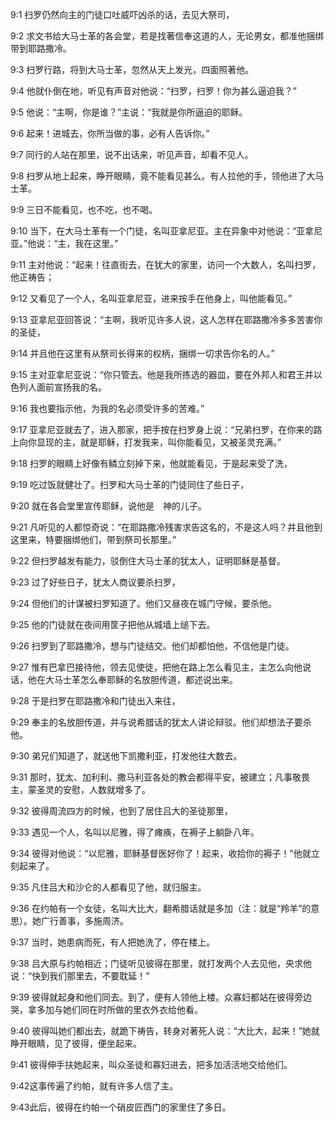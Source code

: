 <a id="1"></a>9:1  扫罗仍然向主的门徒口吐威吓凶杀的话，去见大祭司，  

<a id="2"></a>9:2  求文书给大马士革的各会堂，若是找著信奉这道的人，无论男女，都准他捆绑带到耶路撒冷。  

<a id="3"></a>9:3  扫罗行路，将到大马士革，忽然从天上发光，四面照著他。  

<a id="4"></a>9:4  他就仆倒在地，听见有声音对他说：“扫罗，扫罗！你为甚么逼迫我？”  

<a id="5"></a>9:5  他说：“主啊，你是谁？”主说：“我就是你所逼迫的耶稣。  

<a id="6"></a>9:6  起来！进城去，你所当做的事，必有人告诉你。”  

<a id="7"></a>9:7  同行的人站在那里，说不出话来，听见声音，却看不见人。  

<a id="8"></a>9:8  扫罗从地上起来，睁开眼睛，竟不能看见甚么。有人拉他的手，领他进了大马士革。  

<a id="9"></a>9:9  三日不能看见，也不吃，也不喝。  

<a id="10"></a>9:10  当下，在大马士革有一个门徒，名叫亚拿尼亚。主在异象中对他说：“亚拿尼亚。”他说：“主，我在这里。”  

<a id="11"></a>9:11  主对他说：“起来！往直街去，在犹大的家里，访问一个大数人，名叫扫罗，他正祷告；  

<a id="12"></a>9:12  又看见了一个人，名叫亚拿尼亚，进来按手在他身上，叫他能看见。”  

<a id="13"></a>9:13  亚拿尼亚回答说：“主啊，我听见许多人说，这人怎样在耶路撒冷多多苦害你的圣徒，  

<a id="14"></a>9:14  并且他在这里有从祭司长得来的权柄，捆绑一切求告你名的人。”  

<a id="15"></a>9:15  主对亚拿尼亚说：“你只管去。他是我所拣选的器皿，要在外邦人和君王并以色列人面前宣扬我的名。  

<a id="16"></a>9:16  我也要指示他，为我的名必须受许多的苦难。”  

<a id="17"></a>9:17  亚拿尼亚就去了，进入那家，把手按在扫罗身上说：“兄弟扫罗，在你来的路上向你显现的主，就是耶稣，打发我来，叫你能看见，又被圣灵充满。”  

<a id="18"></a>9:18  扫罗的眼睛上好像有鳞立刻掉下来，他就能看见，于是起来受了洗，  

<a id="19"></a>9:19  吃过饭就健壮了。扫罗和大马士革的门徒同住了些日子，  

<a id="20"></a>9:20  就在各会堂里宣传耶稣，说他是　神的儿子。  

<a id="21"></a>9:21  凡听见的人都惊奇说：“在耶路撒冷残害求告这名的，不是这人吗？并且他到这里来，特要捆绑他们，带到祭司长那里。”  

<a id="22"></a>9:22  但扫罗越发有能力，驳倒住大马士革的犹太人，证明耶稣是基督。  

<a id="23"></a>9:23  过了好些日子，犹太人商议要杀扫罗，　  

<a id="24"></a>9:24  但他们的计谋被扫罗知道了。他们又昼夜在城门守候，要杀他。  

<a id="25"></a>9:25  他的门徒就在夜间用筐子把他从城墙上缒下去。  

<a id="26"></a>9:26  扫罗到了耶路撒冷，想与门徒结交。他们却都怕他，不信他是门徒。  

<a id="27"></a>9:27  惟有巴拿巴接待他，领去见使徒，把他在路上怎么看见主，主怎么向他说话，他在大马士革怎么奉耶稣的名放胆传道，都述说出来。  

<a id="28"></a>9:28  于是扫罗在耶路撒冷和门徒出入来往，  

<a id="29"></a>9:29  奉主的名放胆传道，并与说希腊话的犹太人讲论辩驳。他们却想法子要杀他。  

<a id="30"></a>9:30  弟兄们知道了，就送他下凯撒利亚，打发他往大数去。  

<a id="31"></a>9:31  那时，犹太、加利利、撒马利亚各处的教会都得平安，被建立；凡事敬畏主，蒙圣灵的安慰，人数就增多了。  

<a id="32"></a>9:32  彼得周流四方的时候，也到了居住吕大的圣徒那里，  

<a id="33"></a>9:33  遇见一个人，名叫以尼雅，得了瘫痪，在褥子上躺卧八年。  

<a id="34"></a>9:34  彼得对他说：“以尼雅，耶稣基督医好你了！起来，收拾你的褥子！”他就立刻起来了。  

<a id="35"></a>9:35  凡住吕大和沙仑的人都看见了他，就归服主。  

<a id="36"></a>9:36  在约帕有一个女徒，名叫大比大，翻希腊话就是多加（注：就是“羚羊”的意思）。她广行善事，多施周济。  

<a id="37"></a>9:37  当时，她患病而死，有人把她洗了，停在楼上。  

<a id="38"></a>9:38  吕大原与约帕相近；门徒听见彼得在那里，就打发两个人去见他，央求他说：“快到我们那里去，不要耽延！”  

<a id="39"></a>9:39  彼得就起身和他们同去。到了，便有人领他上楼。众寡妇都站在彼得旁边哭，拿多加与她们同在时所做的里衣外衣给他看。  

<a id="40"></a>9:40  彼得叫她们都出去，就跪下祷告，转身对著死人说：“大比大，起来！”她就睁开眼睛，见了彼得，便坐起来。  

<a id="41"></a>9:41  彼得伸手扶她起来，叫众圣徒和寡妇进去，把多加活活地交给他们。  

<a id="42这事传遍了约帕，就有许多人信了主。"></a>9:42这事传遍了约帕，就有许多人信了主。   

<a id="43此后，彼得在约帕一个硝皮匠西门的家里住了多日。"></a>9:43此后，彼得在约帕一个硝皮匠西门的家里住了多日。   
